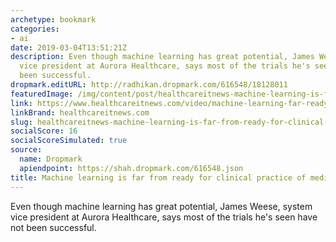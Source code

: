 ```yaml
---
archetype: bookmark
categories:
- ai
date: 2019-03-04T13:51:21Z
description: Even though machine learning has great potential, James Weese, system
  vice president at Aurora Healthcare, says most of the trials he's seen have not
  been successful.
dropmark.editURL: http://radhikan.dropmark.com/616548/18128011
featuredImage: /img/content/post/healthcareitnews-machine-learning-is-far-from-ready-for-clinical-practice-of-medicine.jpg
link: https://www.healthcareitnews.com/video/machine-learning-far-ready-clinical-practice-medicine
linkBrand: healthcareitnews.com
slug: healthcareitnews-machine-learning-is-far-from-ready-for-clinical-practice-of-medicine
socialScore: 16
socialScoreSimulated: true
source:
  name: Dropmark
  apiendpoint: https://shah.dropmark.com/616548.json
title: Machine learning is far from ready for clinical practice of medicine
---
```

Even though machine learning has great potential, James Weese, system vice president at Aurora Healthcare, says most of the trials he's seen have not been successful.